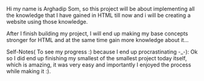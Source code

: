 Hi my name is Arghadip Som, so this project will be about implementing all the knowledge that I have gained in HTML till now
and i will be creating a website using those knowledge.

After I finish building my project, I will end up making my base concepts stronger for HTML and at the same time gain more knowledge about it...




Self-Notes( To see my progress :) because I end up procrastinating -_-):
 Ok so I did end up finishing my smallest of the smallest project today itself, which is amazing, it was very easy and importantly I enjoyed the process while making it :).

